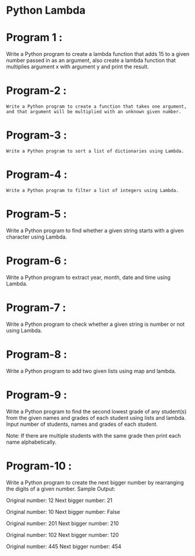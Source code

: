 # Python Lambda

# Program 1 :
   Write a Python program to create a lambda function that adds 15 to a given number passed in as an argument, also create a lambda function that multiplies argument x with argument y and print the result.


# Program-2 : 
    Write a Python program to create a function that takes one argument, and that argument will be multiplied with an unknown given number.


# Program-3 :
    Write a Python program to sort a list of dictionaries using Lambda.

# Program-4 :
    Write a Python program to filter a list of integers using Lambda.

# Program-5 :
   Write a Python program to find whether a given string starts with a given character using Lambda.

# Program-6 : 
  Write a Python program to extract year, month, date and time using Lambda.
# Program-7 :
  Write a Python program to check whether a given string is number or not using Lambda.
# Program-8 :
  Write a Python program to add two given lists using map and lambda.

# Program-9 :
  Write a Python program to find the second lowest grade of any student(s) from the given names and grades of each student using lists and lambda. Input number of students, names and grades of each student.

Note: If there are multiple students with the same grade then print each name alphabetically.
# Program-10 :
  Write a Python program to create the next bigger number by rearranging the digits of a given number.
Sample Output:

Original number: 12
Next bigger number: 21

Original number: 10
Next bigger number: False

Original number: 201
Next bigger number: 210

Original number: 102
Next bigger number: 120

Original number: 445
Next bigger number: 454